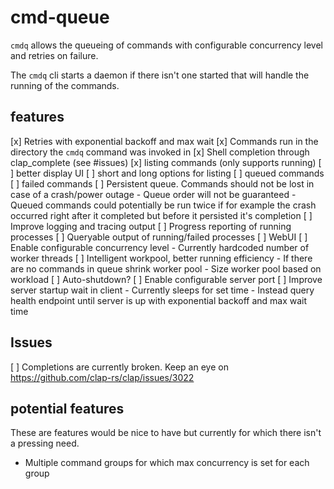 # cmd-queue

`cmdq` allows the queueing of commands with configurable concurrency level and
retries on failure.

The `cmdq` cli starts a daemon if there isn't one started that will handle the
running of the commands.

## features

[x] Retries with exponential backoff and max wait
[x] Commands run in the directory the `cmdq` command was invoked in
[x] Shell completion through clap_complete (see #issues)
[x] listing commands (only supports running)
    [ ] better display UI
    [ ] short and long options for listing
    [ ] queued commands
    [ ] failed commands
[ ] Persistent queue. Commands should not be lost in case of a crash/power outage
    - Queue order will not be guaranteed
    - Queued commands could potentially be run twice if for example the crash occurred right after it completed but before it persisted it's completion
[ ] Improve logging and tracing output
[ ] Progress reporting of running processes
[ ] Queryable output of running/failed processes
[ ] WebUI
[ ] Enable configurable concurrency level
    - Currently hardcoded number of worker threads
[ ] Intelligent workpool, better running efficiency
    - If there are no commands in queue shrink worker pool
    - Size worker pool based on workload
[ ] Auto-shutdown?
[ ] Enable configurable server port
[ ] Improve server startup wait in client
    - Currently sleeps for set time
    - Instead query health endpoint until server is up with exponential backoff and max wait time

## Issues

[ ] Completions are currently broken. Keep an eye on https://github.com/clap-rs/clap/issues/3022

## potential features

These are features would be nice to have but currently for which there isn't a 
pressing need.

- Multiple command groups for which max concurrency is set for each group
